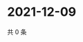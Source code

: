 # 2021-12-09

共 0 条

<!-- BEGIN WEIBO -->
<!-- 最后更新时间 Thu Dec 09 2021 10:00:28 GMT+0800 (China Standard Time) -->

<!-- END WEIBO -->
